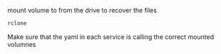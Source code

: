 mount volume to from the drive to recover the files
```bash
rclone 
```

Make sure that the yaml in each service is calling the correct mounted volumnes

